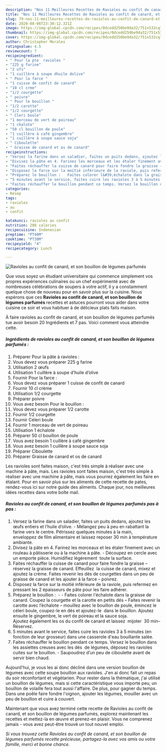```yaml
---
description: "Nos 11 Meilleures Recettes de Ravioles au confit de canard, et son bouillon de légumes parfumés"
title: "Nos 11 Meilleures Recettes de Ravioles au confit de canard, et son bouillon de légumes parfumés"
slug: 79-nos-11-meilleures-recettes-de-ravioles-au-confit-de-canard-et-son-bouillon-de-legumes-parfumes
date: 2020-08-06T23:30:12.321Z
image: https://img-global.cpcdn.com/recipes/0dcedd250be9da32/751x532cq70/ravioles-au-confit-de-canard-et-son-bouillon-de-legumes-parfumes-photo-principale-de-la-recette.jpg
thumbnail: https://img-global.cpcdn.com/recipes/0dcedd250be9da32/751x532cq70/ravioles-au-confit-de-canard-et-son-bouillon-de-legumes-parfumes-photo-principale-de-la-recette.jpg
cover: https://img-global.cpcdn.com/recipes/0dcedd250be9da32/751x532cq70/ravioles-au-confit-de-canard-et-son-bouillon-de-legumes-parfumes-photo-principale-de-la-recette.jpg
author: Christopher Morales
ratingvalue: 4.5
reviewcount: 7
recipeingredient:
- " Pour la pte  ravioles "
- "225 g farine"
- "2 ufs"
- "1 cuillère à soupe dhuile dolive"
- " Pour la farce "
- "1 cuisse de confit de canard"
- "10 cl crme"
- "1/2 courgette"
- " poivre"
- " Pour le bouillon "
- "1/2 carotte"
- "1/2 courgette"
- " Cleri boule"
- "1 morceau de vert de poireau"
- "1 chalote"
- "50 cl bouillon de poule"
- "1 cuillère à café gingembre"
- "1 cuillère à soupe sauce soja"
- " Ciboulette"
- " Graisse de canard et os de canard"
recipeinstructions:
- "Versez la farine dans un saladier, faites un puits dedans, ajoutez les œufs entiers et l’huile d’olive. Mélangez peu à peu en rabattant la farine vers le centre. Pétrissez quelques minutes à la main, enveloppez de film alimentaire et laissez reposer 30 min à température ambiante."
- "Divisez la pâte en 4. Farinez les morceaux et les étaler finement avec un rouleau à pâtisserie ou à la machine à pâte. Découpez en cercle avec un emporte pièce. Humidifiez légèrement  toute la surface."
- "Faites réchauffer la cuisse de canard pour faire fondre la graisse – réservez la graisse de canard. Effeuillez  la cuisse de canard, mixez et ajoutez la crème. Faites revenir les dés de courgettes dans un peu de graisse de canard et les ajouter à la farce – poivrez."
- "Disposez la farce sur la moitié inférieure de la raviole, puis refermez en pressant les 2 épaisseurs de pâte pour les faire adhérer."
- "Préparez le bouillon :   Faites colorer l&#39;échalote dans la graisse de canard. Coupez la courgette et la carotte en petits dés – Faites revenir la carotte avec l’échalote – mouillez avec le bouillon de poule, émincez le céleri boule, coupez-le en dés et ajoutez-le  dans le bouillon. Ajoutez ensuite le gingembre, le vert de poireau et la sauce soja. Ajoutez également les os du confit de canard et laissez  mijoter  30 min– Réservez."
- "5 minutes avant le service, faites cuire les ravioles 3 à 5 minutes (en fonction de leur grosseur) dans une casserole d&#39;eau bouillante salée."
- "Faites réchauffer le bouillon pendant ce temps. Versez le bouillon dans les assiettes creuses avec les dés  de légumes, déposez les ravioles cuites sur le bouillon. Saupoudrez d’un peu de ciboulette avant de servir bien chaud."
categories:
- Resep
tags:
- ravioles
- au
- confit

katakunci: ravioles au confit 
nutrition: 288 calories
recipecuisine: Indonesian
preptime: "PT40M"
cooktime: "PT30M"
recipeyield: "4"
recipecategory: Lunch

---
```



![Ravioles au confit de canard, et son bouillon de légumes parfumés](https://img-global.cpcdn.com/recipes/0dcedd250be9da32/751x532cq70/ravioles-au-confit-de-canard-et-son-bouillon-de-legumes-parfumes-photo-principale-de-la-recette.jpg)

Que vous soyez un étudiant universitaire qui commence simplement vos propres expériences culinaires ou un chef expérimenté avec de nombreuses célébrations de soupers à votre actif, il y a constamment quelque chose de nouveau pour en savoir plus sur la cuisine. Nous espérons que ces <strong> Ravioles au confit de canard, et son bouillon de légumes parfumés </strong> recettes et astuces pourront vous aider dans votre cuisine ce soir et vous habituer à de délicieux plats faits maison.

<!--inarticleads1-->

À faire ravioles au confit de canard, et son bouillon de légumes parfumés tue avoir besoin 20 Ingrédients et 7 pas. Voici comment vous atteindre cette.

##### Ingrédients de ravioles au confit de canard, et son bouillon de légumes parfumés :

1. Préparer  Pour la pâte à ravioles :
1. Vous devez vous préparer 225 g farine
1. Utilisation 2 œufs
1. Utilisation 1 cuillère à soupe d’huile d’olive
1. Fournir  Pour la farce :
1. Vous devez vous préparer 1 cuisse de confit de canard
1. Fournir 10 cl crème
1. Utilisation 1/2 courgette
1. Préparer  poivre
1. Vous avez besoin  Pour le bouillon :
1. Vous devez vous préparer 1/2 carotte
1. Fournir 1/2 courgette
1. Fournir  Céleri boule
1. Fournir 1 morceau de vert de poireau
1. Utilisation 1 échalote
1. Préparer 50 cl bouillon de poule
1. Vous avez besoin 1 cuillère à café gingembre
1. Vous avez besoin 1 cuillère à soupe sauce soja
1. Préparer  Ciboulette
1. Préparer  Graisse de canard et os de canard


Les ravioles sont faites maison, c&#39;est très simple à réaliser avec une machine à pâte, mais. Les ravioles sont faites maison, c&#39;est très simple à réaliser avec une machine à pâte, mais vous pourrez également les faire en étalant. Pour en savoir plus sur les aliments de cette recette de pates, rendez-vous ici sur notre guide des aliments. Chaque jour, nos meilleures idées recettes dans votre boîte mail. 

<!--inarticleads2-->

##### Ravioles au confit de canard, et son bouillon de légumes parfumés pas à pas :

1. Versez la farine dans un saladier, faites un puits dedans, ajoutez les œufs entiers et l’huile d’olive. - Mélangez peu à peu en rabattant la farine vers le centre. Pétrissez quelques minutes à la main, enveloppez de film alimentaire et laissez reposer 30 min à température ambiante.
1. Divisez la pâte en 4. Farinez les morceaux et les étaler finement avec un rouleau à pâtisserie ou à la machine à pâte. - Découpez en cercle avec un emporte pièce. Humidifiez légèrement  toute la surface.
1. Faites réchauffer la cuisse de canard pour faire fondre la graisse – réservez la graisse de canard. Effeuillez  la cuisse de canard, mixez et ajoutez la crème. Faites revenir les dés de courgettes dans un peu de graisse de canard et les ajouter à la farce – poivrez.
1. Disposez la farce sur la moitié inférieure de la raviole, puis refermez en pressant les 2 épaisseurs de pâte pour les faire adhérer.
1. Préparez le bouillon :  -  - Faites colorer l&#39;échalote dans la graisse de canard. Coupez la courgette et la carotte en petits dés – Faites revenir la carotte avec l’échalote – mouillez avec le bouillon de poule, émincez le céleri boule, coupez-le en dés et ajoutez-le  dans le bouillon. Ajoutez ensuite le gingembre, le vert de poireau et la sauce soja. Ajoutez également les os du confit de canard et laissez  mijoter  30 min– Réservez.
1. 5 minutes avant le service, faites cuire les ravioles 3 à 5 minutes (en fonction de leur grosseur) dans une casserole d&#39;eau bouillante salée.
1. Faites réchauffer le bouillon pendant ce temps. Versez le bouillon dans les assiettes creuses avec les dés  de légumes, déposez les ravioles cuites sur le bouillon. - Saupoudrez d’un peu de ciboulette avant de servir bien chaud.


Aujourd&#39;hui, je vous les ai donc décliné dans une version bouillon de légumes avec cette soupe bouillon aux ravioles. J&#39;en ai donc fait un repas du soir réconfortant et végétarien. Pour rester dans la thématique, j&#39;ai utilisé un bouillon de légumes, mais si cette caractéristique vous importe peu, un bouillon de volaille fera tout aussi l&#39;affaire. De plus, pour gagner du temps. Dans une poêle faire fondre l&#39;oignon, ajouter les légumes, mouiller avec un peu de bouillon et cuire à couvert. 

<!--inarticleads1-->

<p>
Maintenant que vous avez terminé cette recette de Ravioles au confit de canard, et son bouillon de légumes parfumés, explorez maintenant les recettes et mettez-la en œuvre et prenez-en plaisir. Vous ne comprenez jamais - vous avez peut-être trouvé un tout nouvel emploi.
</p>

<p>
<i>Si vous trouvez cette Ravioles au confit de canard, et son bouillon de légumes parfumés recette précieuse, partagez-la avec vos amis ou votre famille, merci et bonne chance.</i>
</p>
